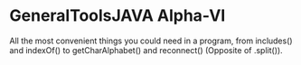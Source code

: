 # GeneralToolsJAVA Alpha-VI

All the most convenient things you could need in a program, from includes() and indexOf() to getCharAlphabet() and reconnect() (Opposite of .split()).
